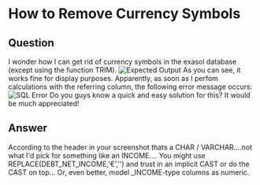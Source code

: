 # How to Remove Currency Symbols

## Question
I wonder how I can get rid of currency symbols in the exasol database (except using the function TRIM).
![Expected Output](https://github.com/bailbot/Public-Knowledgebase/blob/main/Database-Features/remove-currency-symbols.png)
As you can see, it works fine for display purposes.
Apparently, as soon as I perfom calculations with the referring column, the following error message occurs:
![SQL Error](https://github.com/bailbot/Public-Knowledgebase/blob/main/Database-Features/remove-currency-symbols-sqlerror.png)
Do you guys know a quick and easy solution for this?
It would be much appreciated!

## Answer
According to the header in your screenshot thats a CHAR / VARCHAR....not what I'd pick for something like an INCOME....
You might use REPLACE(DEBT_NET_INCOME,'€','') and trust in an implicit CAST or do the CAST on top...
Or, even better, model _INCOME-type columns as numeric.
